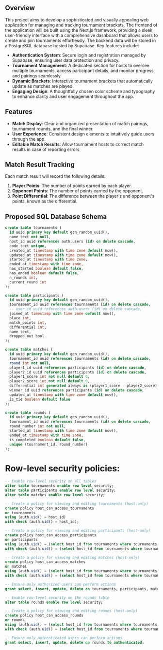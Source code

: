 ## Overview

This project aims to develop a sophisticated and visually appealing web application for managing and tracking tournament brackets. The frontend of the application will be built using the Next.js framework, providing a sleek, user-friendly interface with a comprehensive dashboard that allows users to create and join tournaments effortlessly. The backend data will be stored in a PostgreSQL database hosted by Supabase. Key features include:

- **Authentication System**: Secure login and registration managed by Supabase, ensuring user data protection and privacy.
- **Tournament Management**: A dedicated section for hosts to oversee multiple tournaments, access participant details, and monitor progress and pairings seamlessly.
- **Dynamic Brackets**: Interactive tournament brackets that automatically update as matches are played.
- **Engaging Design**: A thoughtfully chosen color scheme and typography to enhance clarity and user engagement throughout the app.

## Features

- **Match Display**: Clear and organized presentation of match pairings, tournament rounds, and the final winner.
- **User Experience**: Consistent design elements to intuitively guide users through the app.
- **Editable Match Results**: Allow tournament hosts to correct match results in case of reporting errors.

## Match Result Tracking

Each match result will record the following details:

1. **Player Points**: The number of points earned by each player.
2. **Opponent Points**: The number of points earned by the opponent.
3. **Point Differential**: The difference between the player's and opponent's points, known as the differential.

## Proposed SQL Database Schema

```sql
create table tournaments (
  id uuid primary key default gen_random_uuid(),
  name text not null,
  host_id uuid references auth.users (id) on delete cascade,
  code text unique,
  created_at timestamp with time zone default now(),
  updated_at timestamp with time zone default now(),
  started_at timestamp with time zone,
  ended_at timestamp with time zone, 
  has_started boolean default false,
  has_ended boolean default false,
  n_rounds int,
  current_round int
);

create table participants (
  id uuid primary key default gen_random_uuid(),
  tournament_id uuid references tournaments (id) on delete cascade,
  -- user_id uuid references auth.users (id) on delete cascade,
  joined_at timestamp with time zone default now(),
  place int,
  match_points int,
  differential int,
  name text,
  dropped_out bool
);

create table matches (
  id uuid primary key default gen_random_uuid(),
  tournament_id uuid references tournaments (id) on delete cascade,
  round int not null,
  player1_id uuid references participants (id) on delete cascade,
  player2_id uuid references participants (id) on delete cascade,
  player1_score int not null default 0,
  player2_score int not null default 0,
  differential int generated always as (player1_score - player2_score) stored,
  winner_id uuid references participants (id) on delete cascade,
  updated_at timestamp with time zone default now(),
  is_tie boolean default false
);

create table rounds (
  id uuid primary key default gen_random_uuid(),
  tournament_id uuid references tournaments (id) on delete cascade,
  round_number int not null,
  started_at timestamp with time zone default now(),
  ended_at timestamp with time zone,
  is_completed boolean default false,
  unique (tournament_id, round_number)
);
```

# Row-level security policies:
```sql
-- Enable row-level security on all tables
alter table tournaments enable row level security;
alter table participants enable row level security;
alter table matches enable row level security;

-- Create a policy for viewing and editing tournaments (host-only)
create policy host_can_access_tournaments
on tournaments
using (auth.uid() = host_id)
with check (auth.uid() = host_id);

-- Create a policy for viewing and editing participants (host-only)
create policy host_can_access_participants
on participants
using (auth.uid() = (select host_id from tournaments where tournaments.id = participants.tournament_id))
with check (auth.uid() = (select host_id from tournaments where tournaments.id = participants.tournament_id));

-- Create a policy for viewing and editing matches (host-only)
create policy host_can_access_matches
on matches
using (auth.uid() = (select host_id from tournaments where tournaments.id = matches.tournament_id))
with check (auth.uid() = (select host_id from tournaments where tournaments.id = matches.tournament_id));

-- Ensure only authorized users can perform actions
grant select, insert, update, delete on tournaments, participants, matches to authenticated;

-- Enable row-level security on the rounds table
alter table rounds enable row level security;

-- Create a policy for viewing and editing rounds (host-only)
create policy host_can_access_rounds
on rounds
using (auth.uid() = (select host_id from tournaments where tournaments.id = rounds.tournament_id))
with check (auth.uid() = (select host_id from tournaments where tournaments.id = rounds.tournament_id));

-- Ensure only authenticated users can perform actions
grant select, insert, update, delete on rounds to authenticated;
```